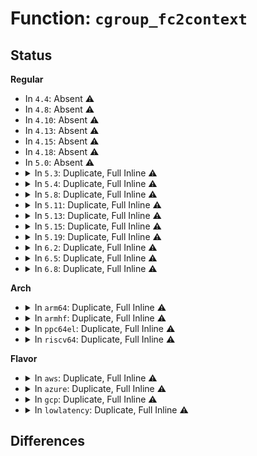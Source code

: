 # Function: <code>cgroup_fc2context</code>

## Status
<b>Regular</b>
<ul>
<li>
In <code>4.4</code>: Absent ⚠️
</li>
<li>
In <code>4.8</code>: Absent ⚠️
</li>
<li>
In <code>4.10</code>: Absent ⚠️
</li>
<li>
In <code>4.13</code>: Absent ⚠️
</li>
<li>
In <code>4.15</code>: Absent ⚠️
</li>
<li>
In <code>4.18</code>: Absent ⚠️
</li>
<li>
In <code>5.0</code>: Absent ⚠️
</li>
<li>
<details>
<summary>In <code>5.3</code>: Duplicate, Full Inline ⚠️</summary>

**Collision:** Static Duplication

**Inline:** Full

**Transformation:** False

**Instances:**

```
In kernel/cgroup/cgroup.c (ffffffff811575df)
Location: kernel/cgroup/cgroup-internal.h:61
Inline: True
Inline callers:
  - kernel/cgroup/cgroup.c:cpuset_init_fs_context
  - kernel/cgroup/cgroup.c:cgroup_get_tree
  - kernel/cgroup/cgroup.c:cgroup_fs_context_free
  - kernel/cgroup/cgroup.c:cgroup_do_get_tree
  - kernel/cgroup/cgroup.c:cgroup_reconfigure
  - kernel/cgroup/cgroup.c:cgroup2_parse_param
```
```
In kernel/cgroup/cgroup-v1.c (ffffffff8115d8a2)
Location: kernel/cgroup/cgroup-internal.h:61
Inline: True
Inline callers:
  - kernel/cgroup/cgroup-v1.c:cgroup1_get_tree
  - kernel/cgroup/cgroup-v1.c:cgroup1_get_tree
  - kernel/cgroup/cgroup-v1.c:cgroup1_reconfigure
  - kernel/cgroup/cgroup-v1.c:check_cgroupfs_options
  - kernel/cgroup/cgroup-v1.c:cgroup1_parse_param
```
</details>
</li>
<li>
<details>
<summary>In <code>5.4</code>: Duplicate, Full Inline ⚠️</summary>

**Collision:** Static Duplication

**Inline:** Full

**Transformation:** False

**Instances:**

```
In kernel/cgroup/cgroup.c (ffffffff8116324f)
Location: kernel/cgroup/cgroup-internal.h:61
Inline: True
Inline callers:
  - kernel/cgroup/cgroup.c:cpuset_init_fs_context
  - kernel/cgroup/cgroup.c:cgroup_get_tree
  - kernel/cgroup/cgroup.c:cgroup_fs_context_free
  - kernel/cgroup/cgroup.c:cgroup_do_get_tree
  - kernel/cgroup/cgroup.c:cgroup_reconfigure
  - kernel/cgroup/cgroup.c:cgroup2_parse_param
```
```
In kernel/cgroup/cgroup-v1.c (ffffffff811694b2)
Location: kernel/cgroup/cgroup-internal.h:61
Inline: True
Inline callers:
  - kernel/cgroup/cgroup-v1.c:cgroup1_get_tree
  - kernel/cgroup/cgroup-v1.c:cgroup1_get_tree
  - kernel/cgroup/cgroup-v1.c:cgroup1_reconfigure
  - kernel/cgroup/cgroup-v1.c:check_cgroupfs_options
  - kernel/cgroup/cgroup-v1.c:cgroup1_parse_param
```
</details>
</li>
<li>
<details>
<summary>In <code>5.8</code>: Duplicate, Full Inline ⚠️</summary>

**Collision:** Static Duplication

**Inline:** Full

**Transformation:** False

**Instances:**

```
In kernel/cgroup/cgroup.c (ffffffff8117135f)
Location: kernel/cgroup/cgroup-internal.h:61
Inline: True
Inline callers:
  - kernel/cgroup/cgroup.c:cpuset_init_fs_context
  - kernel/cgroup/cgroup.c:cgroup_get_tree
  - kernel/cgroup/cgroup.c:cgroup_fs_context_free
  - kernel/cgroup/cgroup.c:cgroup_do_get_tree
  - kernel/cgroup/cgroup.c:cgroup_reconfigure
  - kernel/cgroup/cgroup.c:cgroup2_parse_param
```
```
In kernel/cgroup/cgroup-v1.c (ffffffff8117b2a5)
Location: kernel/cgroup/cgroup-internal.h:61
Inline: True
Inline callers:
  - kernel/cgroup/cgroup-v1.c:cgroup1_get_tree
  - kernel/cgroup/cgroup-v1.c:cgroup1_root_to_use
  - kernel/cgroup/cgroup-v1.c:cgroup1_reconfigure
  - kernel/cgroup/cgroup-v1.c:check_cgroupfs_options
  - kernel/cgroup/cgroup-v1.c:cgroup1_parse_param
```
</details>
</li>
<li>
<details>
<summary>In <code>5.11</code>: Duplicate, Full Inline ⚠️</summary>

**Collision:** Static Duplication

**Inline:** Full

**Transformation:** False

**Instances:**

```
In kernel/cgroup/cgroup.c (ffffffff8116e15f)
Location: kernel/cgroup/cgroup-internal.h:61
Inline: True
Inline callers:
  - kernel/cgroup/cgroup.c:cpuset_init_fs_context
  - kernel/cgroup/cgroup.c:cgroup_get_tree
  - kernel/cgroup/cgroup.c:cgroup_fs_context_free
  - kernel/cgroup/cgroup.c:cgroup_do_get_tree
  - kernel/cgroup/cgroup.c:cgroup_reconfigure
  - kernel/cgroup/cgroup.c:cgroup2_parse_param
```
```
In kernel/cgroup/cgroup-v1.c (ffffffff81178175)
Location: kernel/cgroup/cgroup-internal.h:61
Inline: True
Inline callers:
  - kernel/cgroup/cgroup-v1.c:cgroup1_get_tree
  - kernel/cgroup/cgroup-v1.c:cgroup1_root_to_use
  - kernel/cgroup/cgroup-v1.c:cgroup1_reconfigure
  - kernel/cgroup/cgroup-v1.c:check_cgroupfs_options
  - kernel/cgroup/cgroup-v1.c:cgroup1_parse_param
```
</details>
</li>
<li>
<details>
<summary>In <code>5.13</code>: Duplicate, Full Inline ⚠️</summary>

**Collision:** Static Duplication

**Inline:** Full

**Transformation:** False

**Instances:**

```
In kernel/cgroup/cgroup.c (ffffffff8116ed4f)
Location: kernel/cgroup/cgroup-internal.h:61
Inline: True
Inline callers:
  - kernel/cgroup/cgroup.c:cpuset_init_fs_context
  - kernel/cgroup/cgroup.c:cgroup_get_tree
  - kernel/cgroup/cgroup.c:cgroup_fs_context_free
  - kernel/cgroup/cgroup.c:cgroup_do_get_tree
  - kernel/cgroup/cgroup.c:cgroup_reconfigure
  - kernel/cgroup/cgroup.c:cgroup2_parse_param
```
```
In kernel/cgroup/cgroup-v1.c (ffffffff81178cf5)
Location: kernel/cgroup/cgroup-internal.h:61
Inline: True
Inline callers:
  - kernel/cgroup/cgroup-v1.c:cgroup1_get_tree
  - kernel/cgroup/cgroup-v1.c:cgroup1_root_to_use
  - kernel/cgroup/cgroup-v1.c:cgroup1_reconfigure
  - kernel/cgroup/cgroup-v1.c:check_cgroupfs_options
  - kernel/cgroup/cgroup-v1.c:cgroup1_parse_param
```
</details>
</li>
<li>
<details>
<summary>In <code>5.15</code>: Duplicate, Full Inline ⚠️</summary>

**Collision:** Static Duplication

**Inline:** Full

**Transformation:** False

**Instances:**

```
In kernel/cgroup/cgroup.c (ffffffff81194fdf)
Location: kernel/cgroup/cgroup-internal.h:61
Inline: True
Inline callers:
  - kernel/cgroup/cgroup.c:cpuset_init_fs_context
  - kernel/cgroup/cgroup.c:cgroup_get_tree
  - kernel/cgroup/cgroup.c:cgroup_fs_context_free
  - kernel/cgroup/cgroup.c:cgroup_do_get_tree
  - kernel/cgroup/cgroup.c:cgroup_reconfigure
  - kernel/cgroup/cgroup.c:cgroup2_parse_param
```
```
In kernel/cgroup/cgroup-v1.c (ffffffff811a0625)
Location: kernel/cgroup/cgroup-internal.h:61
Inline: True
Inline callers:
  - kernel/cgroup/cgroup-v1.c:cgroup1_get_tree
  - kernel/cgroup/cgroup-v1.c:cgroup1_root_to_use
  - kernel/cgroup/cgroup-v1.c:cgroup1_reconfigure
  - kernel/cgroup/cgroup-v1.c:check_cgroupfs_options
  - kernel/cgroup/cgroup-v1.c:cgroup1_parse_param
```
</details>
</li>
<li>
<details>
<summary>In <code>5.19</code>: Duplicate, Full Inline ⚠️</summary>

**Collision:** Static Duplication

**Inline:** Full

**Transformation:** False

**Instances:**

```
In kernel/cgroup/cgroup.c (ffffffff811c5c9f)
Location: kernel/cgroup/cgroup-internal.h:60
Inline: True
Inline callers:
  - kernel/cgroup/cgroup.c:cpuset_init_fs_context
  - kernel/cgroup/cgroup.c:cgroup_get_tree
  - kernel/cgroup/cgroup.c:cgroup_fs_context_free
  - kernel/cgroup/cgroup.c:cgroup_do_get_tree
  - kernel/cgroup/cgroup.c:cgroup_reconfigure
  - kernel/cgroup/cgroup.c:cgroup2_parse_param
```
```
In kernel/cgroup/cgroup-v1.c (ffffffff811d0d75)
Location: kernel/cgroup/cgroup-internal.h:60
Inline: True
Inline callers:
  - kernel/cgroup/cgroup-v1.c:cgroup1_get_tree
  - kernel/cgroup/cgroup-v1.c:cgroup1_root_to_use
  - kernel/cgroup/cgroup-v1.c:cgroup1_reconfigure
  - kernel/cgroup/cgroup-v1.c:check_cgroupfs_options
  - kernel/cgroup/cgroup-v1.c:cgroup1_parse_param
```
</details>
</li>
<li>
<details>
<summary>In <code>6.2</code>: Duplicate, Full Inline ⚠️</summary>

**Collision:** Static Duplication

**Inline:** Full

**Transformation:** False

**Instances:**

```
In kernel/cgroup/cgroup.c (ffffffff8120844f)
Location: kernel/cgroup/cgroup-internal.h:60
Inline: True
Inline callers:
  - kernel/cgroup/cgroup.c:cpuset_init_fs_context
  - kernel/cgroup/cgroup.c:cgroup_get_tree
  - kernel/cgroup/cgroup.c:cgroup_fs_context_free
  - kernel/cgroup/cgroup.c:cgroup_do_get_tree
  - kernel/cgroup/cgroup.c:cgroup_reconfigure
  - kernel/cgroup/cgroup.c:cgroup2_parse_param
```
```
In kernel/cgroup/cgroup-v1.c (ffffffff812148d5)
Location: kernel/cgroup/cgroup-internal.h:60
Inline: True
Inline callers:
  - kernel/cgroup/cgroup-v1.c:cgroup1_get_tree
  - kernel/cgroup/cgroup-v1.c:cgroup1_root_to_use
  - kernel/cgroup/cgroup-v1.c:cgroup1_reconfigure
  - kernel/cgroup/cgroup-v1.c:check_cgroupfs_options
  - kernel/cgroup/cgroup-v1.c:cgroup1_parse_param
```
</details>
</li>
<li>
<details>
<summary>In <code>6.5</code>: Duplicate, Full Inline ⚠️</summary>

**Collision:** Static Duplication

**Inline:** Full

**Transformation:** False

**Instances:**

```
In kernel/cgroup/cgroup.c (ffffffff8121dbef)
Location: kernel/cgroup/cgroup-internal.h:60
Inline: True
Inline callers:
  - kernel/cgroup/cgroup.c:cpuset_init_fs_context
  - kernel/cgroup/cgroup.c:cgroup_get_tree
  - kernel/cgroup/cgroup.c:cgroup_fs_context_free
  - kernel/cgroup/cgroup.c:cgroup_do_get_tree
  - kernel/cgroup/cgroup.c:cgroup_reconfigure
  - kernel/cgroup/cgroup.c:cgroup2_parse_param
```
```
In kernel/cgroup/cgroup-v1.c (ffffffff8122a1f5)
Location: kernel/cgroup/cgroup-internal.h:60
Inline: True
Inline callers:
  - kernel/cgroup/cgroup-v1.c:cgroup1_get_tree
  - kernel/cgroup/cgroup-v1.c:cgroup1_root_to_use
  - kernel/cgroup/cgroup-v1.c:cgroup1_reconfigure
  - kernel/cgroup/cgroup-v1.c:check_cgroupfs_options
  - kernel/cgroup/cgroup-v1.c:cgroup1_parse_param
```
</details>
</li>
<li>
<details>
<summary>In <code>6.8</code>: Duplicate, Full Inline ⚠️</summary>

**Collision:** Static Duplication

**Inline:** Full

**Transformation:** False

**Instances:**

```
In kernel/cgroup/cgroup.c (ffffffff8123585f)
Location: kernel/cgroup/cgroup-internal.h:60
Inline: True
Inline callers:
  - kernel/cgroup/cgroup.c:cpuset_init_fs_context
  - kernel/cgroup/cgroup.c:cgroup_get_tree
  - kernel/cgroup/cgroup.c:cgroup_fs_context_free
  - kernel/cgroup/cgroup.c:cgroup_do_get_tree
  - kernel/cgroup/cgroup.c:cgroup_reconfigure
  - kernel/cgroup/cgroup.c:cgroup2_parse_param
```
```
In kernel/cgroup/cgroup-v1.c (ffffffff81242095)
Location: kernel/cgroup/cgroup-internal.h:60
Inline: True
Inline callers:
  - kernel/cgroup/cgroup-v1.c:cgroup1_get_tree
  - kernel/cgroup/cgroup-v1.c:cgroup1_root_to_use
  - kernel/cgroup/cgroup-v1.c:cgroup1_reconfigure
  - kernel/cgroup/cgroup-v1.c:check_cgroupfs_options
  - kernel/cgroup/cgroup-v1.c:cgroup1_parse_param
```
</details>
</li>
</ul>
<b>Arch</b>
<ul>
<li>
<details>
<summary>In <code>arm64</code>: Duplicate, Full Inline ⚠️</summary>

**Collision:** Static Duplication

**Inline:** Full

**Transformation:** False

**Instances:**

```
In kernel/cgroup/cgroup.c (ffff8000101d49c4)
Location: kernel/cgroup/cgroup-internal.h:61
Inline: True
Inline callers:
  - kernel/cgroup/cgroup.c:cpuset_init_fs_context
  - kernel/cgroup/cgroup.c:cgroup_get_tree
  - kernel/cgroup/cgroup.c:cgroup_fs_context_free
  - kernel/cgroup/cgroup.c:cgroup_do_get_tree
  - kernel/cgroup/cgroup.c:cgroup_reconfigure
  - kernel/cgroup/cgroup.c:cgroup2_parse_param
```
```
In kernel/cgroup/cgroup-v1.c (ffff8000101dc6f4)
Location: kernel/cgroup/cgroup-internal.h:61
Inline: True
Inline callers:
  - kernel/cgroup/cgroup-v1.c:cgroup1_get_tree
  - kernel/cgroup/cgroup-v1.c:cgroup1_get_tree
  - kernel/cgroup/cgroup-v1.c:cgroup1_reconfigure
  - kernel/cgroup/cgroup-v1.c:check_cgroupfs_options
  - kernel/cgroup/cgroup-v1.c:cgroup1_parse_param
```
</details>
</li>
<li>
<details>
<summary>In <code>armhf</code>: Duplicate, Full Inline ⚠️</summary>

**Collision:** Static Duplication

**Inline:** Full

**Transformation:** False

**Instances:**

```
In kernel/cgroup/cgroup.c (c0417584)
Location: kernel/cgroup/cgroup-internal.h:61
Inline: True
Inline callers:
  - kernel/cgroup/cgroup.c:cpuset_init_fs_context
  - kernel/cgroup/cgroup.c:cgroup_get_tree
  - kernel/cgroup/cgroup.c:cgroup_fs_context_free
  - kernel/cgroup/cgroup.c:cgroup_do_get_tree
  - kernel/cgroup/cgroup.c:cgroup_reconfigure
  - kernel/cgroup/cgroup.c:cgroup2_parse_param
```
```
In kernel/cgroup/cgroup-v1.c (c041e998)
Location: kernel/cgroup/cgroup-internal.h:61
Inline: True
Inline callers:
  - kernel/cgroup/cgroup-v1.c:cgroup1_get_tree
  - kernel/cgroup/cgroup-v1.c:cgroup1_get_tree
  - kernel/cgroup/cgroup-v1.c:cgroup1_reconfigure
  - kernel/cgroup/cgroup-v1.c:check_cgroupfs_options
  - kernel/cgroup/cgroup-v1.c:cgroup1_parse_param
```
</details>
</li>
<li>
<details>
<summary>In <code>ppc64el</code>: Duplicate, Full Inline ⚠️</summary>

**Collision:** Static Duplication

**Inline:** Full

**Transformation:** False

**Instances:**

```
In kernel/cgroup/cgroup.c (c00000000023fff4)
Location: kernel/cgroup/cgroup-internal.h:61
Inline: True
Inline callers:
  - kernel/cgroup/cgroup.c:cpuset_init_fs_context
  - kernel/cgroup/cgroup.c:cgroup_get_tree
  - kernel/cgroup/cgroup.c:cgroup_fs_context_free
  - kernel/cgroup/cgroup.c:cgroup_do_get_tree
  - kernel/cgroup/cgroup.c:cgroup_reconfigure
  - kernel/cgroup/cgroup.c:cgroup2_parse_param
```
```
In kernel/cgroup/cgroup-v1.c (c00000000024a3d0)
Location: kernel/cgroup/cgroup-internal.h:61
Inline: True
Inline callers:
  - kernel/cgroup/cgroup-v1.c:cgroup1_get_tree
  - kernel/cgroup/cgroup-v1.c:cgroup1_get_tree
  - kernel/cgroup/cgroup-v1.c:cgroup1_reconfigure
  - kernel/cgroup/cgroup-v1.c:check_cgroupfs_options
  - kernel/cgroup/cgroup-v1.c:cgroup1_parse_param
```
</details>
</li>
<li>
<details>
<summary>In <code>riscv64</code>: Duplicate, Full Inline ⚠️</summary>

**Collision:** Static Duplication

**Inline:** Full

**Transformation:** False

**Instances:**

```
In kernel/cgroup/cgroup.c (ffffffe00014de08)
Location: kernel/cgroup/cgroup-internal.h:61
Inline: True
Inline callers:
  - kernel/cgroup/cgroup.c:cpuset_init_fs_context
  - kernel/cgroup/cgroup.c:cgroup_get_tree
  - kernel/cgroup/cgroup.c:cgroup_fs_context_free
  - kernel/cgroup/cgroup.c:cgroup_do_get_tree
  - kernel/cgroup/cgroup.c:cgroup_reconfigure
  - kernel/cgroup/cgroup.c:cgroup2_parse_param
```
```
In kernel/cgroup/cgroup-v1.c (ffffffe00015467a)
Location: kernel/cgroup/cgroup-internal.h:61
Inline: True
Inline callers:
  - kernel/cgroup/cgroup-v1.c:cgroup1_get_tree
  - kernel/cgroup/cgroup-v1.c:cgroup1_get_tree
  - kernel/cgroup/cgroup-v1.c:cgroup1_reconfigure
  - kernel/cgroup/cgroup-v1.c:check_cgroupfs_options
  - kernel/cgroup/cgroup-v1.c:cgroup1_parse_param
```
</details>
</li>
</ul>
<b>Flavor</b>
<ul>
<li>
<details>
<summary>In <code>aws</code>: Duplicate, Full Inline ⚠️</summary>

**Collision:** Static Duplication

**Inline:** Full

**Transformation:** False

**Instances:**

```
In kernel/cgroup/cgroup.c (ffffffff8115b86f)
Location: kernel/cgroup/cgroup-internal.h:61
Inline: True
Inline callers:
  - kernel/cgroup/cgroup.c:cpuset_init_fs_context
  - kernel/cgroup/cgroup.c:cgroup_get_tree
  - kernel/cgroup/cgroup.c:cgroup_fs_context_free
  - kernel/cgroup/cgroup.c:cgroup_do_get_tree
  - kernel/cgroup/cgroup.c:cgroup_reconfigure
  - kernel/cgroup/cgroup.c:cgroup2_parse_param
```
```
In kernel/cgroup/cgroup-v1.c (ffffffff81161ad2)
Location: kernel/cgroup/cgroup-internal.h:61
Inline: True
Inline callers:
  - kernel/cgroup/cgroup-v1.c:cgroup1_get_tree
  - kernel/cgroup/cgroup-v1.c:cgroup1_get_tree
  - kernel/cgroup/cgroup-v1.c:cgroup1_reconfigure
  - kernel/cgroup/cgroup-v1.c:check_cgroupfs_options
  - kernel/cgroup/cgroup-v1.c:cgroup1_parse_param
```
</details>
</li>
<li>
<details>
<summary>In <code>azure</code>: Duplicate, Full Inline ⚠️</summary>

**Collision:** Static Duplication

**Inline:** Full

**Transformation:** False

**Instances:**

```
In kernel/cgroup/cgroup.c (ffffffff8114eb5f)
Location: kernel/cgroup/cgroup-internal.h:61
Inline: True
Inline callers:
  - kernel/cgroup/cgroup.c:cpuset_init_fs_context
  - kernel/cgroup/cgroup.c:cgroup_get_tree
  - kernel/cgroup/cgroup.c:cgroup_fs_context_free
  - kernel/cgroup/cgroup.c:cgroup_do_get_tree
  - kernel/cgroup/cgroup.c:cgroup_reconfigure
  - kernel/cgroup/cgroup.c:cgroup2_parse_param
```
```
In kernel/cgroup/cgroup-v1.c (ffffffff81154d32)
Location: kernel/cgroup/cgroup-internal.h:61
Inline: True
Inline callers:
  - kernel/cgroup/cgroup-v1.c:cgroup1_get_tree
  - kernel/cgroup/cgroup-v1.c:cgroup1_get_tree
  - kernel/cgroup/cgroup-v1.c:cgroup1_reconfigure
  - kernel/cgroup/cgroup-v1.c:check_cgroupfs_options
  - kernel/cgroup/cgroup-v1.c:cgroup1_parse_param
```
</details>
</li>
<li>
<details>
<summary>In <code>gcp</code>: Duplicate, Full Inline ⚠️</summary>

**Collision:** Static Duplication

**Inline:** Full

**Transformation:** False

**Instances:**

```
In kernel/cgroup/cgroup.c (ffffffff8115963f)
Location: kernel/cgroup/cgroup-internal.h:61
Inline: True
Inline callers:
  - kernel/cgroup/cgroup.c:cpuset_init_fs_context
  - kernel/cgroup/cgroup.c:cgroup_get_tree
  - kernel/cgroup/cgroup.c:cgroup_fs_context_free
  - kernel/cgroup/cgroup.c:cgroup_do_get_tree
  - kernel/cgroup/cgroup.c:cgroup_reconfigure
  - kernel/cgroup/cgroup.c:cgroup2_parse_param
```
```
In kernel/cgroup/cgroup-v1.c (ffffffff8115f8a2)
Location: kernel/cgroup/cgroup-internal.h:61
Inline: True
Inline callers:
  - kernel/cgroup/cgroup-v1.c:cgroup1_get_tree
  - kernel/cgroup/cgroup-v1.c:cgroup1_get_tree
  - kernel/cgroup/cgroup-v1.c:cgroup1_reconfigure
  - kernel/cgroup/cgroup-v1.c:check_cgroupfs_options
  - kernel/cgroup/cgroup-v1.c:cgroup1_parse_param
```
</details>
</li>
<li>
<details>
<summary>In <code>lowlatency</code>: Duplicate, Full Inline ⚠️</summary>

**Collision:** Static Duplication

**Inline:** Full

**Transformation:** False

**Instances:**

```
In kernel/cgroup/cgroup.c (ffffffff811666af)
Location: kernel/cgroup/cgroup-internal.h:61
Inline: True
Inline callers:
  - kernel/cgroup/cgroup.c:cpuset_init_fs_context
  - kernel/cgroup/cgroup.c:cgroup_get_tree
  - kernel/cgroup/cgroup.c:cgroup_fs_context_free
  - kernel/cgroup/cgroup.c:cgroup_do_get_tree
  - kernel/cgroup/cgroup.c:cgroup_reconfigure
  - kernel/cgroup/cgroup.c:cgroup2_parse_param
```
```
In kernel/cgroup/cgroup-v1.c (ffffffff8116cb42)
Location: kernel/cgroup/cgroup-internal.h:61
Inline: True
Inline callers:
  - kernel/cgroup/cgroup-v1.c:cgroup1_get_tree
  - kernel/cgroup/cgroup-v1.c:cgroup1_get_tree
  - kernel/cgroup/cgroup-v1.c:cgroup1_reconfigure
  - kernel/cgroup/cgroup-v1.c:check_cgroupfs_options
  - kernel/cgroup/cgroup-v1.c:cgroup1_parse_param
```
</details>
</li>
</ul>

## Differences
